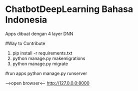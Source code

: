 # ChatbotDeepLearning Bahasa Indonesia
Apps dibuat dengan 4 layer DNN

#Way to Contribute
1. pip install -r requirements.txt
2. python manage.py makemigrations
3. python manage.py migrate

#run apps
python manage.py runserver

-->open browser<--
http://127.0.0.0:8000
